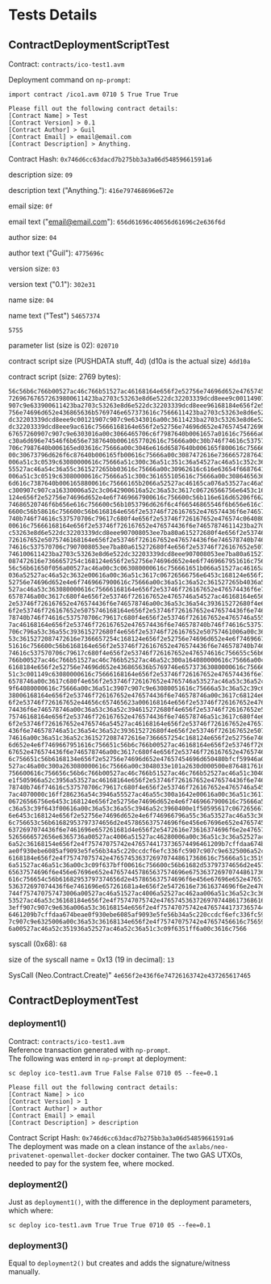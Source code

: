 # Tests Details

## ContractDeploymentScriptTest

Contract: `contracts/ico-test1.avm`

Deployment command on `np-prompt`:

```
import contract /ico1.avm 0710 5 True True True

Please fill out the following contract details:
[Contract Name] > Test
[Contract Version] > 0.1
[Contract Author] > Guil
[Contract Email] > email@email.com
[Contract Description] > Anything.
```

Contract Hash: `0x746d6cc63dacd7b275bb3a3a06d54859661591a6`

description size:
`09`

description text ("Anything."):
`416e797468696e672e`

email size:
`0f`

email text ("email@email.com"):
`656d61696c40656d61696c2e636f6d`

author size:
`04`

author text ("Guil"):
`4775696c`

version size:
`03`

version text ("0.1"):
`302e31`

name size:
`04`

name text ("Test")
`54657374`

`5755`

parameter list (size is 02):
`020710`

contract script size (PUSHDATA stuff, 4d) (d10a is the actual size)
`4dd10a`

contract script (size: 2769 bytes):
```
56c56b6c766b00527ac46c766b51527ac46168164e656f2e52756e74696d652e47657454
726967676572639800611423ba2703c53263e8d6e522dc32203339dcd8eee9c00114907c
907c9e633900611423ba2703c53263e8d6e522dc32203339dcd8eee96168184e656f2e52
756e74696d652e436865636b5769746e657373616c7566611423ba2703c53263e8d6e522
dc32203339dcd8eee9c00121907c907c9e6343016a00c3611423ba2703c53263e8d6e522
dc32203339dcd8eee9ac616c75666168164e656f2e52756e74696d652e47657454726967
67657260907c907c9e6303016a00c3066465706c6f7987640b0061657a01616c75666a00
c30a6d696e74546f6b656e7387640b0061657702616c75666a00c30b746f74616c537570
706c7987640b006165ed03616c75666a00c3046e616d6587640b006165f800616c75666a
00c30673796d626f6c87640b006165fb00616c75666a00c3087472616e7366657287643a
006a51c3c0539c63080000616c75666a51c300c36a51c351c36a54527ac46a51c352c36a
55527ac46a54c36a55c361527265bb03616c75666a00c30962616c616e63654f6687641e
006a51c3c0519c63080000616c75666a51c300c361655105616c75666a00c30864656369
6d616c7387640b0061658800616c75666165b2066a52527ac46165ca076a53527ac46a53
c300907c907ca16330006a52c3c0642900616a52c36a53c3617c06726566756e6453c168
124e656f2e52756e74696d652e4e6f7469667900616c756600c56b116e616d65206f6620
74686520746f6b656e616c756600c56b1053796d626f6c4f66546865546f6b656e616c75
6600c56b58616c756600c56b6168164e656f2e53746f726167652e476574436f6e746578
740b746f74616c537570706c79617c680f4e656f2e53746f726167652e476574c0640800
00616c75666168164e656f2e53746f726167652e476574436f6e74657874611423ba2703
c53263e8d6e522dc32203339dcd8eee907008053ee7ba80a615272680f4e656f2e53746f
726167652e5075746168164e656f2e53746f726167652e476574436f6e746578740b746f
74616c537570706c7907008053ee7ba80a615272680f4e656f2e53746f726167652e5075
746100611423ba2703c53263e8d6e522dc32203339dcd8eee907008053ee7ba80a615272
087472616e7366657254c168124e656f2e52756e74696d652e4e6f7469667951616c7566
56c56b61650f056a00527ac46a00c3c063080000616c756661651b066a51527ac46165ad
036a52527ac46a52c3632e00616a00c36a51c3617c06726566756e6453c168124e656f2e
52756e74696d652e4e6f7469667900616c75666a00c36a51c36a52c361527265b4036a53
527ac46a53c363080000616c75666168164e656f2e53746f726167652e476574436f6e74
6578746a00c3617c680f4e656f2e53746f726167652e4765746a54527ac46168164e656f
2e53746f726167652e476574436f6e746578746a00c36a53c36a54c393615272680f4e65
6f2e53746f726167652e5075746168164e656f2e53746f726167652e476574436f6e7465
78740b746f74616c537570706c79617c680f4e656f2e53746f726167652e4765746a5552
7ac46168164e656f2e53746f726167652e476574436f6e746578740b746f74616c537570
706c796a53c36a55c393615272680f4e656f2e53746f726167652e50757461006a00c36a
53c3615272087472616e7366657254c168124e656f2e52756e74696d652e4e6f74696679
51616c756600c56b6168164e656f2e53746f726167652e476574436f6e746578740b746f
74616c537570706c79617c680f4e656f2e53746f726167652e476574616c756655c56b6c
766b00527ac46c766b51527ac46c766b52527ac46a52c300a164080000616c75666a00c3
6168184e656f2e52756e74696d652e436865636b5769746e65737363080000616c75666a
51c3c001149c63080000616c75666168164e656f2e53746f726167652e476574436f6e74
6578746a00c3617c680f4e656f2e53746f726167652e4765746a53527ac46a53c36a52c3
9f64080000616c75666a00c36a51c3907c907c9e63080051616c75666a53c36a52c39c64
38006168164e656f2e53746f726167652e476574436f6e746578746a00c3617c68124e65
6f2e53746f726167652e44656c657465623a006168164e656f2e53746f726167652e4765
74436f6e746578746a00c36a53c36a52c394615272680f4e656f2e53746f726167652e50
75746168164e656f2e53746f726167652e476574436f6e746578746a51c3617c680f4e65
6f2e53746f726167652e4765746a54527ac46168164e656f2e53746f726167652e476574
436f6e746578746a51c36a54c36a52c393615272680f4e656f2e53746f726167652e5075
74616a00c36a51c36a52c3615272087472616e7366657254c168124e656f2e52756e7469
6d652e4e6f7469667951616c756651c56b6c766b00527ac46168164e656f2e53746f7261
67652e476574436f6e746578746a00c3617c680f4e656f2e53746f726167652e47657461
6c756651c56b6168134e656f2e52756e74696d652e47657454696d650480bfcf59946a00
527ac46a00c300a263080000616c75666a00c3048033e101a2630d000500e8764817616c
756600616c756656c56b6c766b00527ac46c766b51527ac46c766b52527ac46a51c30400
e1f505966a52c3956a53527ac46168164e656f2e53746f726167652e476574436f6e7465
78740b746f74616c537570706c79617c680f4e656f2e53746f726167652e4765746a5452
7ac4070000c16ff286236a54c3946a55527ac46a55c300a1642e00616a00c36a51c3617c
06726566756e6453c168124e656f2e52756e74696d652e4e6f7469667900616c75666a55
c36a53c39f643f00616a00c36a53c36a55c3946a52c3960400e1f50595617c0672656675
6e6453c168124e656f2e52756e74696d652e4e6f746966796a55c36a53527ac46a53c361
6c756653c56b61682953797374656d2e457865637574696f6e456e67696e652e47657453
6372697074436f6e7461696e657261681d4e656f2e5472616e73616374696f6e2e476574
5265666572656e6365736a00527ac4006a51527ac46280006a00c36a51c3c36a52527ac4
6a52c36168154e656f2e4f75747075742e4765744173736574496461209b7cffdaa674be
ae0f930ebe6085af9093e5fe56b34a5c220ccdcf6efc336fc5907c907c9e6325006a52c3
6168184e656f2e4f75747075742e47657453637269707448617368616c75666a51c35193
6a51527ac46a51c36a00c3c09f637bff00616c756600c56b61682d53797374656d2e4578
65637574696f6e456e67696e652e476574457865637574696e6753637269707448617368
616c756654c56b61682953797374656d2e457865637574696f6e456e67696e652e476574
536372697074436f6e7461696e657261681a4e656f2e5472616e73616374696f6e2e4765
744f757470757473006a00527ac46a51527ac4006a52527ac462aa006a51c36a52c3c36a
53527ac46a53c36168184e656f2e4f75747075742e476574536372697074486173686165
3eff907c907c9e636a006a53c36168154e656f2e4f75747075742e476574417373657449
6461209b7cffdaa674beae0f930ebe6085af9093e5fe56b34a5c220ccdcf6efc336fc590
7c907c9e6325006a00c36a53c36168134e656f2e4f75747075742e47657456616c756593
6a00527ac46a52c351936a52527ac46a52c36a51c3c09f6351ff6a00c3616c7566
```

syscall (0x68):
`68`

size of the syscall name = 0x13 (19 in decimal):
`13`

SysCall (Neo.Contract.Create)"
`4e656f2e436f6e74726163742e437265617465`


## ContractDeploymentTest

### deployment1()

Contract: `contracts/ico-test1.avm`  
Reference transaction generated with `np-prompt`.  
The following was enterd in `np-prompt` at deployment:

```
sc deploy ico-test1.avm True False False 0710 05 --fee=0.1

Please fill out the following contract details:
[Contract Name] > ico
[Contract Version] > 1
[Contract Author] > author
[Contract Email] > email
[Contract Description] > description
```

Contract Script Hash: `0x746d6cc63dacd7b275bb3a3a06d54859661591a6`  
The deployment was made on a clean instance of the `axlabs/neo-privatenet-openwallet-docker` docker 
container. The two GAS UTXOs, needed to pay for the system fee, where mocked.


### deployment2()

Just as `deployment1()`, with the difference in the deployment parameters, which where:
```
sc deploy ico-test1.avm True True True 0710 05 --fee=0.1
```

### deployment3()

Equal to `deployment2()` but creates and adds the signature/witness manually.
